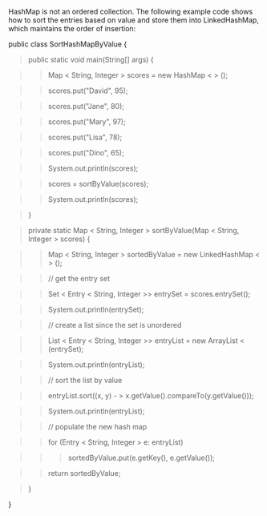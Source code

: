 HashMap is not an ordered collection. The following example code shows
how to sort the entries based on value and store them into
LinkedHashMap, which maintains the order of insertion:

public class SortHashMapByValue {

> public static void main(String\[\] args) {

> > Map \< String, Integer > scores = new HashMap \< > ();

> > scores.put(\"David\", 95);

> > scores.put(\"Jane\", 80);

> > scores.put(\"Mary\", 97);

> > scores.put(\"Lisa\", 78);

> > scores.put(\"Dino\", 65);

> > System.out.println(scores);

> > scores = sortByValue(scores);

> > System.out.println(scores);

> }

> private static Map \< String, Integer > sortByValue(Map \< String,
> Integer > scores) {

> > Map \< String, Integer > sortedByValue = new LinkedHashMap \< >
();

> > // get the entry set

> > Set \< Entry \< String, Integer >> entrySet = scores.entrySet();

> > System.out.println(entrySet);

> > // create a list since the set is unordered

> > List \< Entry \< String, Integer >> entryList = new ArrayList \<
> (entrySet);

> > System.out.println(entryList);

> > // sort the list by value

> > entryList.sort((x, y) - > x.getValue().compareTo(y.getValue()));

> > System.out.println(entryList);

> > // populate the new hash map

> > for (Entry \< String, Integer > e: entryList)

> > > sortedByValue.put(e.getKey(), e.getValue());

> > return sortedByValue;

> }

}